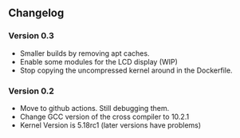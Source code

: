 ## Changelog

### Version 0.3

- Smaller builds by removing apt caches.
- Enable some modules for the LCD display (WIP)
- Stop copying the uncompressed kernel around in the Dockerfile.

### Version 0.2

- Move to github actions. Still debugging them.
- Change GCC version of the cross compiler to 10.2.1
- Kernel Version is 5.18rc1 (later versions have problems)
